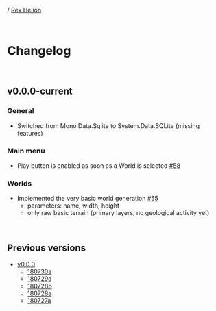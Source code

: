 / [Rex Helion](../)

<br>

# Changelog

<br>

## v0.0.0-current

### General

- Switched from Mono.Data.Sqlite to System.Data.SQLite (missing features)

### Main menu

- Play button is enabled as soon as a World is selected [#58](https://github.com/TaidanaKage/RexHelion/issues/58)

### Worlds

- Implemented the very basic world generation [#55](https://github.com/TaidanaKage/RexHelion/issues/55)
  - parameters: name, width, height
  - only raw basic terrain (primary layers, no geological activity yet)
  
<br>

## Previous versions

- [v0.0.0](v0-0-0/)
  - [180730a](v0-0-0/180730a/)
  - [180729a](v0-0-0/180729a/)
  - [180728b](v0-0-0/180728b/)
  - [180728a](v0-0-0/180728a/)
  - [180727a](v0-0-0/180727a/)

<br>
<br>
<br>
